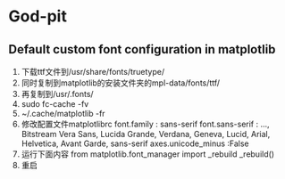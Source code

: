 # God-pit

## Default custom font configuration in matplotlib

1. 下载ttf文件到/usr/share/fonts/truetype/
2. 同时复制到matplotlib的安装文件夹的mpl-data/fonts/ttf/
3. 再复制到/usr/.fonts/
4. sudo fc-cache -fv
5. ~/.cache/matplotlib -fr
6. 修改配置文件matplotlibrc
font.family         : sans-serif
font.sans-serif     : ..., Bitstream Vera Sans, Lucida Grande, Verdana, Geneva, Lucid, Arial, Helvetica, Avant Garde, sans-serif
axes.unicode_minus  :False
7. 运行下面内容
from matplotlib.font_manager import _rebuild
_rebuild()
8. 重启
